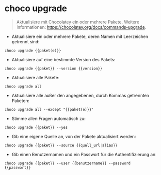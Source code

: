 # choco upgrade

> Aktualisiere mit Chocolatey ein oder mehrere Pakete.
> Weitere Informationen: <https://chocolatey.org/docs/commands-upgrade>.

- Aktualisiere ein oder mehrere Pakete, deren Namen mit Leerzeichen getrennt sind:

`choco upgrade {{paket(e)}}`

- Aktualisiere auf eine bestimmte Version des Pakets:

`choco upgrade {{paket}} --version {{version}}`

- Aktualisiere alle Pakete:

`choco upgrade all`

- Aktualisiere alle außer den angegebenen, durch Kommas getrennten Paketen:

`choco upgrade all --except "{{paket(e)}}"`

- Stimme allen Fragen automatisch zu:

`choco upgrade {{paket}} --yes`

- Gib eine eigene Quelle an, von der Pakete aktualisiert werden:

`choco upgrade {{paket}} --source {{quell_url|alias}}`

- Gib einen Benutzernamen und ein Passwort für die Authentifizierung an:

`choco upgrade {{paket}} --user {{benutzername}} --password {{passwort}}`
